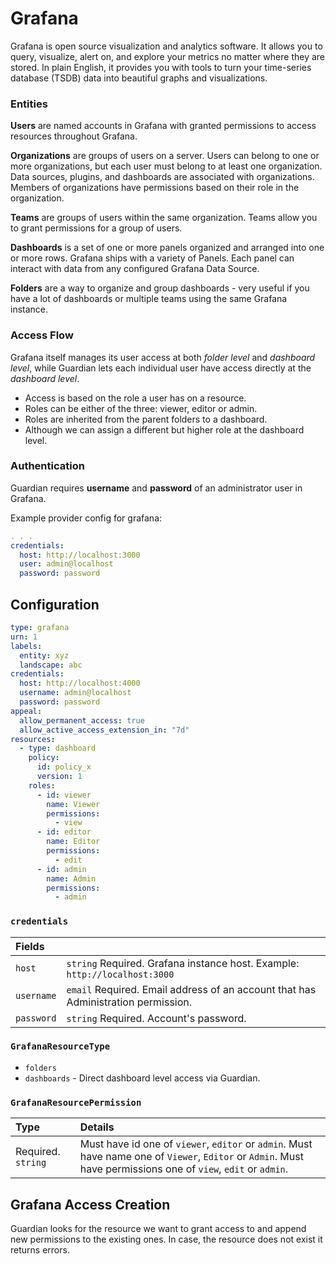 # Grafana

Grafana is open source visualization and analytics software. It allows you to query, visualize, alert on, and explore your metrics no matter where they are stored. In plain English, it provides you with tools to turn your time-series database \(TSDB\) data into beautiful graphs and visualizations.

### Entities

**Users** are named accounts in Grafana with granted permissions to access resources throughout Grafana.

**Organizations** are groups of users on a server. Users can belong to one or more organizations, but each user must belong to at least one organization. Data sources, plugins, and dashboards are associated with organizations. Members of organizations have permissions based on their role in the organization.

**Teams** are groups of users within the same organization. Teams allow you to grant permissions for a group of users.

**Dashboards** is a set of one or more panels organized and arranged into one or more rows. Grafana ships with a variety of Panels. Each panel can interact with data from any configured Grafana Data Source.

**Folders** are a way to organize and group dashboards - very useful if you have a lot of dashboards or multiple teams using the same Grafana instance.

### Access Flow

Grafana itself manages its user access at both _folder level_ and _dashboard level_, while Guardian lets each individual user have access directly at the _dashboard level_.

- Access is based on the role a user has on a resource.
- Roles can be either of the three: viewer, editor or admin.
- Roles are inherited from the parent folders to a dashboard.
- Although we can assign a different but higher role at the dashboard level.

### Authentication

Guardian requires **username** and **password** of an administrator user in Grafana.

Example provider config for grafana:

```yaml
. . .
credentials:
  host: http://localhost:3000
  user: admin@localhost
  password: password
```

## Configuration

```yaml
type: grafana
urn: 1
labels:
  entity: xyz
  landscape: abc
credentials:
  host: http://localhost:4000
  username: admin@localhost
  password: password
appeal:
  allow_permanent_access: true
  allow_active_access_extension_in: "7d"
resources:
  - type: dashboard
    policy:
      id: policy_x
      version: 1
    roles:
      - id: viewer
        name: Viewer
        permissions:
          - view
      - id: editor
        name: Editor
        permissions:
          - edit
      - id: admin
        name: Admin
        permissions:
          - admin
```

### `credentials`

| Fields     |                                                                                   |
| :--------- | :-------------------------------------------------------------------------------- |
| `host`     | `string` Required. Grafana instance host. Example: `http://localhost:3000`        |
| `username` | `email` Required. Email address of an account that has Administration permission. |
| `password` | `string` Required. Account's password.                                            |

### `GrafanaResourceType`

- `folders`
- `dashboards` - Direct dashboard level access via Guardian.

### `GrafanaResourcePermission`

| Type               | Details                                                                                                                                                         |
| :----------------- | :-------------------------------------------------------------------------------------------------------------------------------------------------------------- |
| Required. `string` | Must have id one of `viewer`, `editor` or `admin`. Must have name one of `Viewer`, `Editor` or `Admin`. Must have permissions one of `view`, `edit` or `admin`. |

## Grafana Access Creation

Guardian looks for the resource we want to grant access to and append new permissions to the existing ones. In case, the resource does not exist it returns errors.
